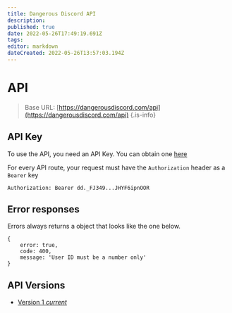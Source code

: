```yaml
---
title: Dangerous Discord API
description: 
published: true
date: 2022-05-26T17:49:19.691Z
tags: 
editor: markdown
dateCreated: 2022-05-26T13:57:03.194Z
---
```


# API
> Base URL:
[https://dangerousdiscord.com/api](https://dangerousdiscord.com/api)
{.is-info}

## API Key
To use the API, you need an API Key. You can obtain one [here](https://dangerousdiscord.com/profile/api)

For every API route, your request must have the `Authorization` header as a `Bearer` key
```
Authorization: Bearer dd._FJ349...JHYF6ipnOOR
```

## Error responses
Errors always returns a object that looks like the one below.
```
{ 
	error: true,
	code: 400, 
	message: 'User ID must be a number only'
}
```

## API Versions
<ul class="links-list">
  <li>
    <a href="/dangerousdiscord/api/v1" class="is-internal-link">
      Version 1 <em>current</em>
    </a>
  </li>
</ul>
